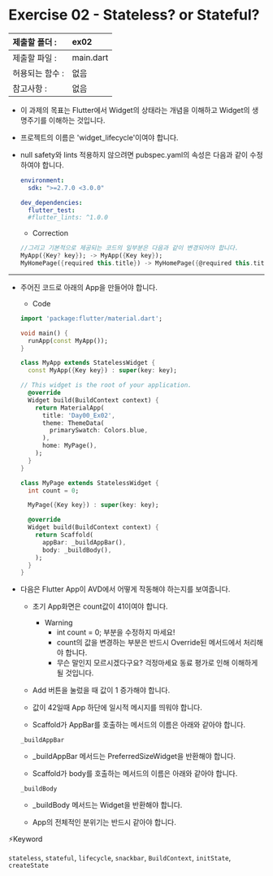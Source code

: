 # Exercise 02 - Stateless? or Stateful?

| 제출할 폴더 :   | ex02      |
| :-------------- | :-------- |
| 제출할 파일 :   | main.dart |
| 허용되는 함수 : | 없음      |
| 참고사항 :      | 없음      |

- 이 과제의 목표는 Flutter에서 Widget의 상태라는 개념을 이해하고 Widget의 생명주기를 이해하는 것입니다.

- 프로젝트의 이름은 'widget_lifecycle'이여야 합니다.

- null safety와 lints 적용하지 않으려면 pubspec.yaml의 속성은 다음과 같이 수정하여야 합니다.

  ```yaml
  environment:
    sdk: ">=2.7.0 <3.0.0"
  
  dev_dependencies:
    flutter_test:
  	#flutter_lints: ^1.0.0
  ```

  - Correction

  ```dart
  //그리고 기본적으로 제공되는 코드의 일부분은 다음과 같이 변경되어야 합니다.
  MyApp({Key? key}); -> MyApp({Key key});
  MyHomePage({required this.title}) -> MyHomePage({@required this.title})
  ```

---

- 주어진 코드로 아래의 App을 만들어야 합니다.

  - Code

  ```dart
  import 'package:flutter/material.dart';
  
  void main() {
    runApp(const MyApp());
  }
  
  class MyApp extends StatelessWidget {
    const MyApp({Key key}) : super(key: key);
  
  // This widget is the root of your application.
    @override
    Widget build(BuildContext context) {
      return MaterialApp(
        title: 'Day00_Ex02',
        theme: ThemeData(
          primarySwatch: Colors.blue,
        ),
        home: MyPage(),
      );
    }
  }
  
  class MyPage extends StatelessWidget {
    int count = 0;
  
    MyPage({Key key}) : super(key: key);
  
    @override
    Widget build(BuildContext context) {
      return Scaffold(
        appBar: _buildAppBar(),
        body: _buildBody(),
      );
    }
  }
  ```

- 다음은 Flutter App이 AVD에서 어떻게 작동해야 하는지를 보여줍니다.

  - 초기 App화면은 count값이 41이여야 합니다.

    - Warning
      - int count = 0; 부분을 수정하지 마세요!
      - count의 값을 변경하는 부분은 반드시 Override된 메서드에서 처리해야 합니다.
      - 무슨 말인지 모르시겠다구요? 걱정마세요 동료 평가로 인해 이해하게 될 것입니다.

  - Add 버튼을 눌렀을 때 값이 1 증가해야 합니다.

  - 값이 42일때 App 하단에 일시적 메시지를 띄워야 합니다.

  - Scaffold가 AppBar를 호출하는 메서드의 이름은 아래와 같아야 합니다.

  ```
  _buildAppBar
  ```

    - _buildAppBar 메서드는 PreferredSizeWidget을 반환해야 합니다.

  - Scaffold가 body를 호출하는 메서드의 이름은 아래와 같아야 합니다.

  ```
  _buildBody
  ```
  
    - _buildBody 메서드는 Widget을 반환해야 합니다.

  - App의 전체적인 분위기는 반드시 같아야 합니다.



⚡️Keyword

`stateless`, `stateful`, `lifecycle`, `snackbar`, `BuildContext`, `initState`, `createState`

